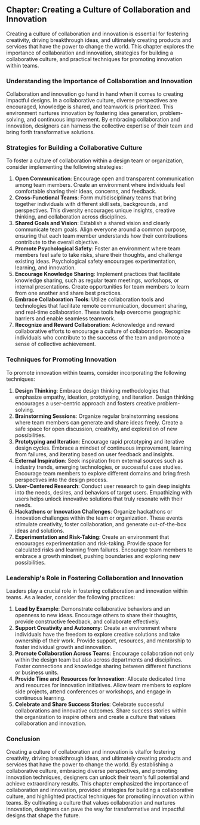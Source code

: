 Chapter: Creating a Culture of Collaboration and Innovation
-----------------------------------------------------------

Creating a culture of collaboration and innovation is essential for fostering creativity, driving breakthrough ideas, and ultimately creating products and services that have the power to change the world. This chapter explores the importance of collaboration and innovation, strategies for building a collaborative culture, and practical techniques for promoting innovation within teams.

### Understanding the Importance of Collaboration and Innovation

Collaboration and innovation go hand in hand when it comes to creating impactful designs. In a collaborative culture, diverse perspectives are encouraged, knowledge is shared, and teamwork is prioritized. This environment nurtures innovation by fostering idea generation, problem-solving, and continuous improvement. By embracing collaboration and innovation, designers can harness the collective expertise of their team and bring forth transformative solutions.

### Strategies for Building a Collaborative Culture

To foster a culture of collaboration within a design team or organization, consider implementing the following strategies:

1. **Open Communication**: Encourage open and transparent communication among team members. Create an environment where individuals feel comfortable sharing their ideas, concerns, and feedback.
2. **Cross-Functional Teams**: Form multidisciplinary teams that bring together individuals with different skill sets, backgrounds, and perspectives. This diversity encourages unique insights, creative thinking, and collaboration across disciplines.
3. **Shared Goals and Vision**: Establish a shared vision and clearly communicate team goals. Align everyone around a common purpose, ensuring that each team member understands how their contributions contribute to the overall objective.
4. **Promote Psychological Safety**: Foster an environment where team members feel safe to take risks, share their thoughts, and challenge existing ideas. Psychological safety encourages experimentation, learning, and innovation.
5. **Encourage Knowledge Sharing**: Implement practices that facilitate knowledge sharing, such as regular team meetings, workshops, or internal presentations. Create opportunities for team members to learn from one another and share best practices.
6. **Embrace Collaboration Tools**: Utilize collaboration tools and technologies that facilitate remote communication, document sharing, and real-time collaboration. These tools help overcome geographic barriers and enable seamless teamwork.
7. **Recognize and Reward Collaboration**: Acknowledge and reward collaborative efforts to encourage a culture of collaboration. Recognize individuals who contribute to the success of the team and promote a sense of collective achievement.

### Techniques for Promoting Innovation

To promote innovation within teams, consider incorporating the following techniques:

1. **Design Thinking**: Embrace design thinking methodologies that emphasize empathy, ideation, prototyping, and iteration. Design thinking encourages a user-centric approach and fosters creative problem-solving.
2. **Brainstorming Sessions**: Organize regular brainstorming sessions where team members can generate and share ideas freely. Create a safe space for open discussion, creativity, and exploration of new possibilities.
3. **Prototyping and Iteration**: Encourage rapid prototyping and iterative design cycles. Embrace a mindset of continuous improvement, learning from failures, and iterating based on user feedback and insights.
4. **External Inspiration**: Seek inspiration from external sources such as industry trends, emerging technologies, or successful case studies. Encourage team members to explore different domains and bring fresh perspectives into the design process.
5. **User-Centered Research**: Conduct user research to gain deep insights into the needs, desires, and behaviors of target users. Empathizing with users helps unlock innovative solutions that truly resonate with their needs.
6. **Hackathons or Innovation Challenges**: Organize hackathons or innovation challenges within the team or organization. These events stimulate creativity, foster collaboration, and generate out-of-the-box ideas and solutions.
7. **Experimentation and Risk-Taking**: Create an environment that encourages experimentation and risk-taking. Provide space for calculated risks and learning from failures. Encourage team members to embrace a growth mindset, pushing boundaries and exploring new possibilities.

### Leadership's Role in Fostering Collaboration and Innovation

Leaders play a crucial role in fostering collaboration and innovation within teams. As a leader, consider the following practices:

1. **Lead by Example**: Demonstrate collaborative behaviors and an openness to new ideas. Encourage others to share their thoughts, provide constructive feedback, and collaborate effectively.
2. **Support Creativity and Autonomy**: Create an environment where individuals have the freedom to explore creative solutions and take ownership of their work. Provide support, resources, and mentorship to foster individual growth and innovation.
3. **Promote Collaboration Across Teams**: Encourage collaboration not only within the design team but also across departments and disciplines. Foster connections and knowledge sharing between different functions or business units.
4. **Provide Time and Resources for Innovation**: Allocate dedicated time and resources for innovation initiatives. Allow team members to explore side projects, attend conferences or workshops, and engage in continuous learning.
5. **Celebrate and Share Success Stories**: Celebrate successful collaborations and innovative outcomes. Share success stories within the organization to inspire others and create a culture that values collaboration and innovation.

### Conclusion

Creating a culture of collaboration and innovation is vitalfor fostering creativity, driving breakthrough ideas, and ultimately creating products and services that have the power to change the world. By establishing a collaborative culture, embracing diverse perspectives, and promoting innovation techniques, designers can unlock their team's full potential and achieve extraordinary results. This chapter emphasized the importance of collaboration and innovation, provided strategies for building a collaborative culture, and highlighted practical techniques for promoting innovation within teams. By cultivating a culture that values collaboration and nurtures innovation, designers can pave the way for transformative and impactful designs that shape the future.
